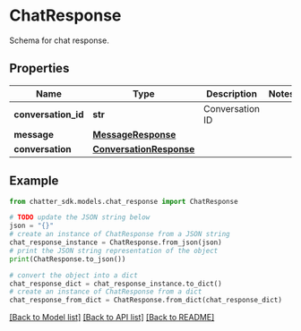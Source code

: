 # ChatResponse

Schema for chat response.

## Properties

Name | Type | Description | Notes
------------ | ------------- | ------------- | -------------
**conversation_id** | **str** | Conversation ID | 
**message** | [**MessageResponse**](MessageResponse.md) |  | 
**conversation** | [**ConversationResponse**](ConversationResponse.md) |  | 

## Example

```python
from chatter_sdk.models.chat_response import ChatResponse

# TODO update the JSON string below
json = "{}"
# create an instance of ChatResponse from a JSON string
chat_response_instance = ChatResponse.from_json(json)
# print the JSON string representation of the object
print(ChatResponse.to_json())

# convert the object into a dict
chat_response_dict = chat_response_instance.to_dict()
# create an instance of ChatResponse from a dict
chat_response_from_dict = ChatResponse.from_dict(chat_response_dict)
```
[[Back to Model list]](../README.md#documentation-for-models) [[Back to API list]](../README.md#documentation-for-api-endpoints) [[Back to README]](../README.md)


